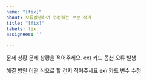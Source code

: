 ```yaml
---
name: "[fix]"
about: 오류발생하여 수정하는 부분 적기
title: "[fix]"
labels: fix
assignees: ''

---
```


문제 상황
문제 상황을 적어주세요.
ex) 카드 옵션 오류 발생

해결 방안
어떤 식으로 할 건지 적어주세요
ex) 카드 변수 수정
